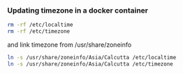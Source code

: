 ### Updating timezone in a docker container
```sh
rm -rf /etc/localtime
rm -rf /etc/timezone
```

and link timezone from /usr/share/zoneinfo
```sh
ln -s /usr/share/zoneinfo/Asia/Calcutta /etc/localtime
ln -s /usr/share/zoneinfo/Asia/Calcutta /etc/timezone
```
